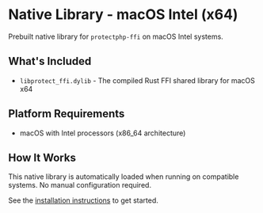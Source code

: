 # Native Library - macOS Intel (x64)

Prebuilt native library for `protectphp-ffi` on macOS Intel systems.

## What's Included

- `libprotect_ffi.dylib` - The compiled Rust FFI shared library for macOS x64

## Platform Requirements

- macOS with Intel processors (x86_64 architecture)

## How It Works

This native library is automatically loaded when running on compatible systems. No manual configuration required.

See the [installation instructions](../../README.md#installation) to get started.
